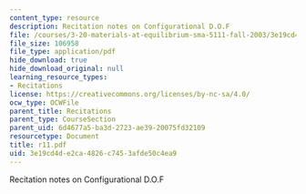 ```yaml
---
content_type: resource
description: Recitation notes on Configurational D.O.F
file: /courses/3-20-materials-at-equilibrium-sma-5111-fall-2003/3e19cd4de2ca4826c7453afde50c4ea9_r11.pdf
file_size: 106958
file_type: application/pdf
hide_download: true
hide_download_original: null
learning_resource_types:
- Recitations
license: https://creativecommons.org/licenses/by-nc-sa/4.0/
ocw_type: OCWFile
parent_title: Recitations
parent_type: CourseSection
parent_uid: 6d4677a5-ba3d-2723-ae39-20075fd32109
resourcetype: Document
title: r11.pdf
uid: 3e19cd4d-e2ca-4826-c745-3afde50c4ea9
---
```

Recitation notes on Configurational D.O.F